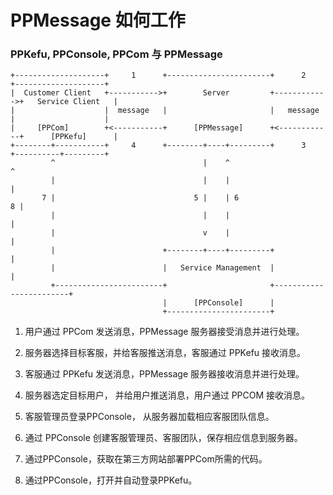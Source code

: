# PPMessage 如何工作

### PPKefu, PPConsole, PPCom 与 PPMessage

    +--------------------+     1      +-----------------------+      2      +--------------------+
    |  Customer Client   +----------->+        Server         +------------>+   Service Client   |
    |                    |  message   |                       |   message   |                    |
    |     [PPCom]        +<-----------+      [PPMessage]      +<------------+      [PPKefu]      |
    +--------+-----------+     4      +--------+----+---------+      3      +----------+---------+
             ^                                 |    ^                                  ^
             |                                 |    |                                  |
           7 |                               5 |    | 6                              8 |
             |                                 |    |                                  |
             |                                 v    |                                  |
             |                        +--------+----+---------+                        |
             |                        |   Service Management  |                        |
             +------------------------+                       +------------------------+
                                      |      [PPConsole]      |
                                      +-----------------------+


1. 用户通过 PPCom 发送消息，PPMessage 服务器接受消息并进行处理。

2. 服务器选择目标客服，并给客服推送消息，客服通过 PPKefu 接收消息。

3. 客服通过 PPKefu 发送消息，PPMessage 服务器接收消息并进行处理。

4. 服务器选定目标用户， 并给用户推送消息，用户通过 PPCOM 接收消息。

5. 客服管理员登录PPConsole， 从服务器加载相应客服团队信息。

6. 通过 PPConsole 创建客服管理员、客服团队，保存相应信息到服务器。

7. 通过PPConsole，获取在第三方网站部署PPCom所需的代码。

8. 通过PPConsole，打开并自动登录PPKefu。
